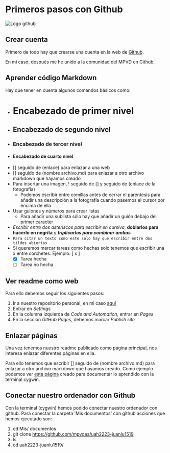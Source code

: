 # Primeros pasos con Github

![Logo github](https://marketing4ecommerce.net/wp-content/uploads/2018/06/GitHub-logo-2-imagen.jpg "Logo de Github")

## Crear cuenta

Primero de todo hay que crearse una cuenta en la web de [Github](https://github.com/).

En mi caso, después me he unido a la comunidad del MPVD en Github.

## Aprender código Markdown

Hay que tener en cuenta algunos comandos básicos como:
- # Encabezado de primer nivel
- ## Encabezado de segundo nivel
- ### Encabezado de tercer nivel
- #### Encabezado de cuarto nivel
- [] seguido de (enlace) para enlazar a una web
- [] seguido de (nombre archivo.md) para enlazar a otro archivo markdown que hayamos creado
- Para insertar una imagen, ! seguido de [] y seguido de (enlace de la fotografía)
  - Podemos escribir entre comillas antes de cerrar el paréntesis para añadir una descripción a la fotografía cuando pasemos el cursor por encima de ella
- Usar guiones y números para crear listas
  - Para añadir una sublista sólo hay que añadir un guión debajo del primer caracter
- *Escribir entre dos asteriscos para escribir en cursiva*, **doblarlos para hacerlo en negrita** y ***triplicarlos para combinar ambas***
- `Para citar un texto como este solo hay que escribir entre dos tildes abiertas`
- Si queremos marcar tareas como hechas solo tenemos que escribir una x entre corchetes. Ejemplo: [ x ]
  - [x] Tarea hecha
  - [ ] Tarea no hecha
 
## Ver readme como web

Para ello debemos seguir los siguientes pasos:
1. Ir a nuestro repositorio personal, en mi caso [aquí](https://github.com/mpvdes/uah2223-juanlu1519)
2. Entrar en *Settings*
3. En la columna izquierda de *Code and Automation*, entrar en *Pages*
4. En la sección *GitHub Pages*, debemos marcar *Publish site*

## Enlazar páginas

Una vez tenemos nuestro readme publicado como página principal, nos interesa enlazar diferentes páginas en ella. 

Para ello tenemos que escribir [] seguido de (nombre archivo.md) para enlazar a otro archivo markdown que hayamos creado. Como ejemplo podemos ver [esta página](pruebas-terminal.md) creado para documentar lo aprendido con la terminal cygwin.

## Conectar nuestro ordenador con Github

Con la terminal (cygwin) hemos podido conectar nuestro ordenador con github. Para conectar la carpeta 'Mis documentos' con github acciones que hemos ejecutado son:

1. cd Mis/ documentos
2. git clone https://github.com/mpvdes/uah2223-juanlu1519
3. ls
4. cd uah2223-juanlu1519/
